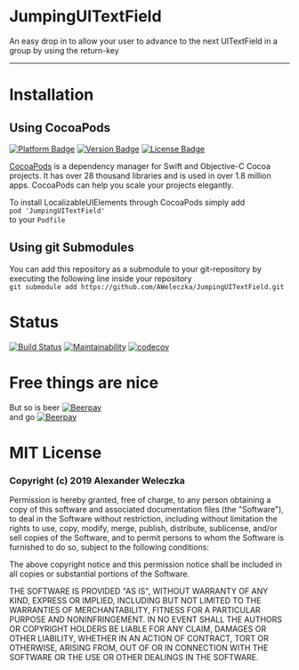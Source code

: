 # JumpingUITextField
An easy drop in to allow your user to advance to the next UITextField in a group by using the return-key

---

# Installation
## Using CocoaPods
[![Platform Badge](https://cocoapod-badges.herokuapp.com/p/JumpingUITextField/badge.svg)](https://cocoapods.org/pods/JumpingUITextField)
[![Version Badge](https://cocoapod-badges.herokuapp.com/v/JumpingUITextField/badge.svg)](https://cocoapods.org/pods/JumpingUITextField)
[![License Badge](https://cocoapod-badges.herokuapp.com/l/JumpingUITextField/badge.svg)](https://cocoapods.org/pods/JumpingUITextField)

[CocoaPods](https://cocoapods.org/) is a dependency manager for Swift and Objective-C Cocoa projects. It has over 28 thousand libraries and is used in over 1.8 million apps. CocoaPods can help you scale your projects elegantly.

To install LocalizableUIElements through CocoaPods simply add  
`pod 'JumpingUITextField'`  
to your `Podfile`

## Using git Submodules
You can add this repository as a submodule to your git-repository by executing the following line inside your repository  
`git submodule add https://github.com/AWeleczka/JumpingUITextField.git`

# Status
[![Build Status](https://travis-ci.org/AWeleczka/JumpingUITextField.svg?branch=master)](https://travis-ci.org/AWeleczka/JumpingUITextField)
[![Maintainability](https://api.codeclimate.com/v1/badges/JumpingUITextField/maintainability)](https://codeclimate.com/github/AWeleczka/JumpingUITextField/maintainability)
[![codecov](https://codecov.io/gh/AWeleczka/JumpingUITextField/branch/master/graph/badge.svg)](https://codecov.io/gh/AWeleczka/JumpingUITextField)

# Free things are nice
But so is beer [![Beerpay](https://beerpay.io/AWeleczka/JumpingUITextField/badge.svg?style=beer)](https://beerpay.io/AWeleczka/JumpingUITextField)  
and go
[![Beerpay](https://beerpay.io/AWeleczka/JumpingUITextField/make-wish.svg)](https://beerpay.io/AWeleczka/JumpingUITextField)

# MIT License
### Copyright (c) 2019 Alexander Weleczka

Permission is hereby granted, free of charge, to any person obtaining a copy
of this software and associated documentation files (the "Software"), to deal
in the Software without restriction, including without limitation the rights
to use, copy, modify, merge, publish, distribute, sublicense, and/or sell
copies of the Software, and to permit persons to whom the Software is
furnished to do so, subject to the following conditions:

The above copyright notice and this permission notice shall be included in all
copies or substantial portions of the Software.

THE SOFTWARE IS PROVIDED "AS IS", WITHOUT WARRANTY OF ANY KIND, EXPRESS OR
IMPLIED, INCLUDING BUT NOT LIMITED TO THE WARRANTIES OF MERCHANTABILITY,
FITNESS FOR A PARTICULAR PURPOSE AND NONINFRINGEMENT. IN NO EVENT SHALL THE
AUTHORS OR COPYRIGHT HOLDERS BE LIABLE FOR ANY CLAIM, DAMAGES OR OTHER
LIABILITY, WHETHER IN AN ACTION OF CONTRACT, TORT OR OTHERWISE, ARISING FROM,
OUT OF OR IN CONNECTION WITH THE SOFTWARE OR THE USE OR OTHER DEALINGS IN THE
SOFTWARE.
